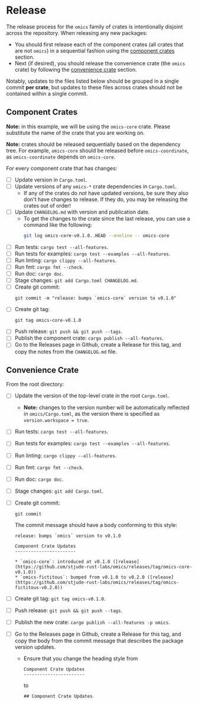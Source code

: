 # Release

The release process for the `omics` family of crates is intentionally disjoint
across the repository. When releasing any new packages:

* You should first release each of the component crates (all crates that are not
`omics`) in a sequential fashion using the [component crates](#component-crates)
section.
* Next (if desired), you should release the convenience crate (the `omics` crate)
  by following the [convenience crate](#convenience-crate) section.

Notably, updates to the files listed below should be grouped in a single commit
**per crate**, but updates to these files across crates should not be contained
within a single commit.

## Component Crates

**Note:** in this example, we will be using the `omics-core` crate. Please
substitute the name of the crate that you are working on.

**Note:** crates should be released sequentially based on the dependency tree.
For example, `omics-core` should be released before `omics-coordinate`, as
`omics-coordinate` depends on `omics-core`.

For every component crate that has changes:

  * [ ] Update version in `Cargo.toml`.
  * [ ] Update versions of any `omics-*` crate dependencies in `Cargo.toml`.
    * If any of the crates do _not_ have updated versions, be sure they also
      don't have changes to release. If they do, you may be releasing the crates
      out of order!
  * [ ] Update `CHANGELOG.md` with version and publication date.
    * To get the changes to the crate since the last release, you can use a
      command like the following:
      ```bash
      git log omics-core-v0.1.0..HEAD --oneline -- omics-core
      ```
  * [ ] Run tests: `cargo test --all-features`.
  * [ ] Run tests for examples: `cargo test --examples --all-features`.
  * [ ] Run linting: `cargo clippy --all-features`.
  * [ ] Run fmt: `cargo fmt --check`.
  * [ ] Run doc: `cargo doc`.
  * [ ] Stage changes: `git add Cargo.toml CHANGELOG.md`.
  * [ ] Create git commit:
    ```
    git commit -m "release: bumps `omics-core` version to v0.1.0"
    ```
  * [ ] Create git tag:
    ```
    git tag omics-core-v0.1.0
    ```
  * [ ] Push release: `git push && git push --tags`.
  * [ ] Publish the component crate: `cargo publish --all-features`.
  * [ ] Go to the Releases page in Github, create a Release for this tag, and
    copy the notes from the `CHANGELOG.md` file.

## Convenience Crate

From the root directory:

  * [ ] Update the version of the top-level crate in the root `Cargo.toml`.
    * **Note:** changes to the version number will be automatically reflected in
    `omics/Cargo.toml`, as the version there is specified as `version.workspace =
    true`.
  * [ ] Run tests: `cargo test --all-features`.
  * [ ] Run tests for examples: `cargo test --examples --all-features`.
  * [ ] Run linting: `cargo clippy --all-features`.
  * [ ] Run fmt: `cargo fmt --check`.
  * [ ] Run doc: `cargo doc`.
  * [ ] Stage changes: `git add Cargo.toml`.
  * [ ] Create git commit:
    ```
    git commit
    ```

    The commit message should have a body conforming to this style:

    ```
    release: bumps `omics` version to v0.1.0

    Component Crate Updates
    -----------------------

    * `omics-core`: introduced at v0.1.0 ([release](https://github.com/stjude-rust-labs/omics/releases/tag/omics-core-v0.1.0))
    * `omics-fictitous`: bumped from v0.1.0 to v0.2.0 ([release](https://github.com/stjude-rust-labs/omics/releases/tag/omics-fictitous-v0.2.0))
    ```
  * [ ] Create git tag: `git tag omics-v0.1.0`.
  * [ ] Push release: `git push && git push --tags`.
  * [ ] Publish the new crate: `cargo publish --all-features -p omics`.
  * [ ] Go to the Releases page in Github, create a Release for this tag, and
    copy the body from the commit message that describes the package version
    updates.
    * Ensure that you change the heading style from
      ```
      Component Crate Updates
      -----------------------
      ```
      to
      ```
      ## Component Crate Updates
      ```

